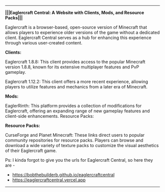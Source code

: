 -----------------------------------------------------------------------------------------------------------------------------------------------------------------------------------------------------------------------------------------------------------------

**|||Eaglercraft Central: A Website with Clients, Mods, and Resource Packs|||**

Eaglercraft is a browser-based, open-source version of Minecraft that allows players to experience older versions of the game without a dedicated client. Eaglercraft Central serves as a hub for enhancing this experience through various user-created content.

**Clients:**

Eaglercraft 1.8.8: This client provides access to the popular Minecraft version 1.8.8, known for its extensive multiplayer features and PvP gameplay.

Eaglercraft 1.12.2: This client offers a more recent experience, allowing players to utilize features and mechanics from a later era of Minecraft.

**Mods:**

EaglerRinth: This platform provides a collection of modifications for Eaglercraft, offering an expanding range of new gameplay features and client-side enhancements.
Resource Packs:

**Resource Packs:**

CurseForge and Planet Minecraft: These links direct users to popular community repositories for resource packs. Players can browse and download a wide variety of texture packs to customize the visual aesthetics of their Eaglercraft game.

Ps: I kinda forgot to give you the urls for Eaglercraft Central, so here they are - 

- https://bobthebuilderb.github.io/eaglercraftcentral
- https://eaglercraftcentral.vercel.app
-----------------------------------------------------------------------------------------------------------------------------------------------------------------------------------------------------------------------------------------------------------------

